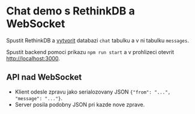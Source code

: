 # Chat demo s RethinkDB a WebSocket

Spustit RethinkDB a [vytvorit](http://localhost:8080) databazi `chat` tabulku
a v ni tabulku `messages`.
 
Spustit backend pomoci prikazu `npm run start` a v prohlizeci otevrit
[http://localhost:3000](http://localhost:3000).

## API nad WebSocket
- Klient odesle zpravu jako serialozovany JSON `{"from": "...", "message": "..."}`.
- Server posila podobny JSON pri kazde nove zprave.